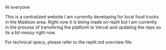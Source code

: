 Hi everyone

This is a centralized website I am currently developing for local food trucks in the Madison area. Right now it is being made on replit but I am currently in the process of transfering the platform to Vercel and updating the repo so its a bit messy right now.

For technical specs, please refer to the replit.md overview file.

